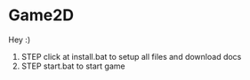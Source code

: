 # Game2D
Hey :)

1. STEP
   click at install.bat to setup all files and download docs
2. STEP
   start.bat to start game